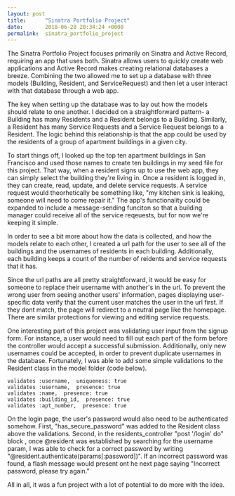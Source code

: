 ```yaml
---
layout: post
title:      "Sinatra Portfolio Project"
date:       2018-06-28 20:34:24 +0000
permalink:  sinatra_portfolio_project
---
```



The Sinatra Portfolio Project focuses primarily on Sinatra and Active Record, requiring an app that uses both. Sinatra allows users to quickly create web applications and Active Record makes creating relational databases a breeze. Combining the two allowed me to set up a database with three models (Building, Resident, and ServiceRequest) and then let a user interact with that database through a web app. 

The key when setting up the database was to lay out how the models should relate to one another. I decided on a straightforward pattern- a Building has many Residents and a Resident belongs to a Building. Similarly, a Resident has many Service Requests and a Service Request belongs to a Resident. The logic behind this relationship is that the app could be used by the residents of a group of apartment buildings in a given city. 

To start things off, I looked up the top ten apartment buildings in San Francisco and used those names to create ten buildings in my seed file for this project. That way, when a resident signs up to use the web app, they can simply select the building they're living in. Once a resident is logged in, they can create, read, update, and delete service requests. A service request would theorhetically be something like, "my kitchen sink is leaking, someone will need to come repair it." The app's functionality could be expanded to include a message-sending funciton so that a building manager could receive all of the service reqeuests, but for now we're keeping it simple. 

In order to see a bit more about how the data is collected, and how the models relate to each other, I created a url path for the user to see all of the buildings and the usernames of residents in each building. Additionally, each building keeps a count of the number of reidents and service requests that it has. 

Since the url paths are all pretty straightforward, it would be easy for someone to replace their username with another's in the url. To prevent the wrong user from seeing another users' information, pages displaying user-specific data verify that the current user matches the user in the url first. If they dont match, the page will redirect to a neutral page like the homepage. There are similar protections for viewing and editing service requests. 

One interesting part of this project was validating user input from the signup form. For instance, a user would need to fill out each part of the form before the controller would accept a successful submission. Additionally, only new usernames could be accepted, in order to prevent duplicate usernames in the database. Fortunately, I was able to add some simple validations to the Resident class in the model folder (code below).

    validates :username,  uniqueness: true
    validates :username,  presence: true
    validates :name,  presence: true
    validates :building_id,  presence: true
    validates :apt_number,  presence: true
		
On the login page, the user's password would also need to be authenticated somehow. First, "has_secure_password" was added to the Resident class above the validations. Second, in the residents_controller  "post '/login' do" block , once @resident was established by searching for the username param, I was able to check for a correct password by writing "@resident.authenticate(params[:password])". If an incorrect password was found, a flash message would present ont he next page saying "Incorrect password, please try again."

All in all, it was a fun project with a lot of potential to do more with the idea. 
	

